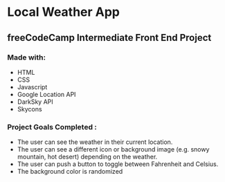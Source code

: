 # Local Weather App
## freeCodeCamp Intermediate Front End Project
### Made with: 
* HTML
* CSS
* Javascript
* Google Location API
* DarkSky API
* Skycons
### Project Goals Completed : 
* The user can see the weather in their current location.
* The user can see a different icon or background image (e.g. snowy mountain, hot desert) depending on the weather.
* The user can push a button to toggle between Fahrenheit and Celsius.
* The background color is randomized

